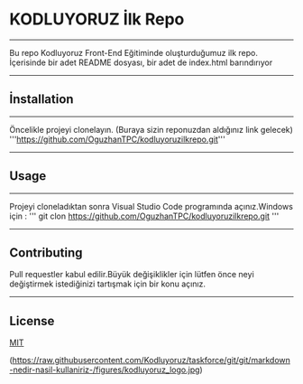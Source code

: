 # KODLUYORUZ İlk Repo

*** 

Bu repo Kodluyoruz Front-End Eğitiminde oluşturduğumuz ilk repo. İçerisinde bir adet README dosyası, bir adet de index.html barındırıyor

*** 

## İnstallation 
***
Öncelikle projeyi clonelayın. (Buraya sizin reponuzdan aldığınız link gelecek)
'''https://github.com/OguzhanTPC/kodluyoruzilkrepo.git'''

*** 
## Usage 
***
Projeyi cloneladıktan sonra Visual Studio Code programında açınız.Windows için :
''' git clon https://github.com/OguzhanTPC/kodluyoruzilkrepo.git '''
*** 
## Contributing 
Pull requestler kabul edilir.Büyük değişiklikler için  lütfen önce neyi değiştirmek istediğinizi tartışmak için bir konu açınız.
***
## License 
[MIT](https://choosealicense.com/licenses/mit/)

(https://raw.githubusercontent.com/Kodluyoruz/taskforce/git/git/markdown-nedir-nasil-kullaniriz-/figures/kodluyoruz_logo.jpg)
